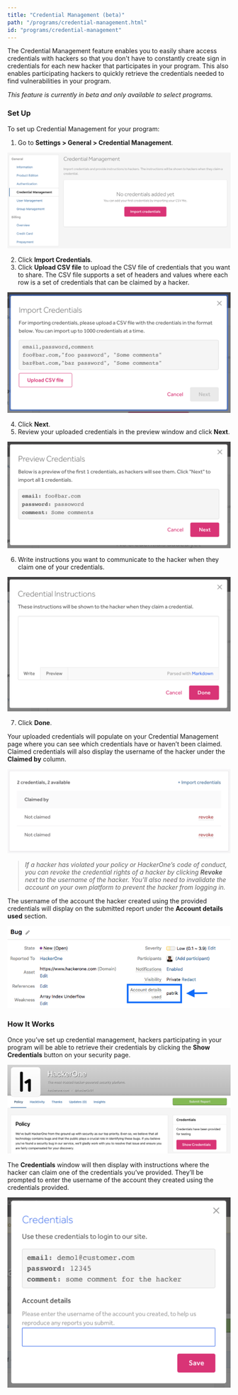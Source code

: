 ```yaml
---
title: "Credential Management (beta)"
path: "/programs/credential-management.html"
id: "programs/credential-management"
---
```


The Credential Management feature enables you to easily share access credentials with hackers so that you don't have to constantly create sign in credentials for each new hacker that participates in your program. This also enables participating hackers to quickly retrieve the credentials needed to find vulnerabilities in your program.

<i>This feature is currently in beta and only available to select programs.</i>

### Set Up
To set up Credential Management for your program:
1. Go to <b>Settings > General > Credential Management</b>.

![credential-management-1](./images/credential-management-1.png)

2. Click <b>Import Credentials</b>.
3. Click <b>Upload CSV file</b> to upload the CSV file of credentials that you want to share. The CSV file supports a set of headers and values where each row is a set of credentials that can be claimed by a hacker.

![credential-management-2](./images/credential-management-2.png)

4. Click <b>Next</b>.
5. Review your uploaded credentials in the preview window and click **Next**.

![credential management preview](./images/credential-management-3.png)

6. Write instructions you want to communicate to the hacker when they claim one of your credentials.

![credential instructions](./images/credential-management-4a.png)

7. Click **Done**.

Your uploaded credentials will populate on your Credential Management page where you can see which credentials have or haven’t been claimed. Claimed credentials will also display the username of the hacker under the <b>Claimed by</b> column.

![credential-management-3](./images/credential-management-5a.png)

><i>If a hacker has violated your policy or HackerOne’s code of conduct, you can revoke the credential rights of a hacker by clicking <b>Revoke</b> next to the username of the hacker. You'll also need to invalidate the account on your own platform to prevent the hacker from logging in.</i>

The username of the account the hacker created using the provided credentials will display on the submitted report under the <b>Account details used</b> section.

![credential-management-4](./images/credential-management-4.png)

### How It Works
Once you’ve set up credential management, hackers participating in your program will be able to retrieve their credentials by clicking the <b>Show Credentials</b> button on your security page.

![credential-management-5](./images/credential-management-5.png)

The <b>Credentials</b> window will then display with instructions where the hacker can claim one of the credentials you’ve provided. They’ll be prompted to enter the username of the account they created using the credentials provided.

![credential-management-6](./images/credential-management-6a.png)

